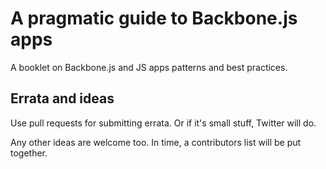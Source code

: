 A pragmatic guide to Backbone.js apps
=====================================

A booklet on Backbone.js and JS apps patterns and best practices.

## Errata and ideas

Use pull requests for submitting errata. Or if it's small stuff, Twitter will do.

Any other ideas are welcome too. In time, a contributors list will be put together.
